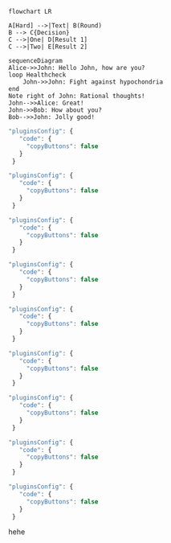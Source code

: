 ```mermaid
flowchart LR

A[Hard] -->|Text| B(Round)
B --> C{Decision}
C -->|One| D[Result 1]
C -->|Two| E[Result 2]
```
```mermaid
sequenceDiagram
Alice->>John: Hello John, how are you?
loop Healthcheck
    John->>John: Fight against hypochondria
end
Note right of John: Rational thoughts!
John-->>Alice: Great!
John->>Bob: How about you?
Bob-->>John: Jolly good!
```

```js
"pluginsConfig": {
   "code": {
     "copyButtons": false
   }
 }
```

```js
"pluginsConfig": {
   "code": {
     "copyButtons": false
   }
 }
```


```js
"pluginsConfig": {
   "code": {
     "copyButtons": false
   }
 }
```

```js
"pluginsConfig": {
   "code": {
     "copyButtons": false
   }
 }
```

```js
"pluginsConfig": {
   "code": {
     "copyButtons": false
   }
 }
```
```js
"pluginsConfig": {
   "code": {
     "copyButtons": false
   }
 }
```
```js
"pluginsConfig": {
   "code": {
     "copyButtons": false
   }
 }
```
```js
"pluginsConfig": {
   "code": {
     "copyButtons": false
   }
 }
```

```js
"pluginsConfig": {
   "code": {
     "copyButtons": false
   }
 }
```





























































hehe